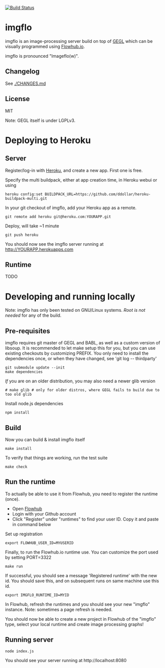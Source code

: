 [![Build Status](https://travis-ci.org/jonnor/imgflo.svg?branch=master)](https://travis-ci.org/jonnor/imgflo)

imgflo
==========
imgflo is an image-processing server build on top of [GEGL](http://gegl.org)
which can be visually programmed using [Flowhub.io](http://flowhub.io).

imgflo is pronounced "Imageflo(w)".


Changelog
----------
See [./CHANGES.md](./CHANGES.md)

License
--------
MIT

Note: GEGL itself is under LGPLv3.

Deploying to Heroku
==========================

Server
--------
Register/log-in with [Heroku](http://heroku.com), and create a new app. First one is free.

Specify the multi buildpack, either at app creation time, in Heroku webui or using

    heroku config:set BUILDPACK_URL=https://github.com/ddollar/heroku-buildpack-multi.git

In your git checkout of imgflo, add your Heroku app as a remote.

    git remote add heroku git@heroku.com:YOURAPP.git

Deploy, will take ~1 minute

    git push heroku

You should now see the imgflo server running at http://YOURAPP.herokuapps.com


Runtime
--------
TODO


Developing and running locally
==========================
Note: imgflo has only been tested on GNU/Linux systems.
_Root is not needed_ for any of the build.

Pre-requisites
---------------
imgflo requires git master of GEGL and BABL, as well as a custom version of libsoup.
It is recommended to let make setup this for you, but you can use existing checkouts
by customizing PREFIX.
You only need to install the dependencies once, or when they have changed, see 'git log -- thirdparty'

    git submodule update --init
    make dependencies

_If_ you are on an older distribution, you may also need a newer glib version

    # make glib # only for older distros, where GEGL fails to build due to too old glib

Install node.js dependencies

    npm install

Build
-------
Now you can build & install imgflo itself

    make install

To verify that things are working, run the test suite

    make check

Run the runtime
----------------

To actually be able to use it from Flowhub, you need to register the runtime (once).
* Open [Flowhub](http://app.flowhub.io)
* Login with your Github account
* Click "Register" under "runtimes" to find your user ID. Copy it and paste in command below

Set up registration

    export FLOWHUB_USER_ID=MYUSERID

Finally, to run the Flowhub.io runtime use.
You can customize the port used by setting PORT=3322

    make run

If successful, you should see a message 'Registered runtime' with the new id.
You should save this, and on subsequent runs on same machine use this id.

    export IMGFLO_RUNTIME_ID=MYID

In Flowhub, refresh the runtimes and you should see your new "imgflo" instance. 
Note: sometimes a page refresh is needed.

You should now be able to create a new project in Flowhub of the "imgflo" type,
select your local runtime and create image processing graphs!

Running server
----------------

    node index.js

You should see your server running at http://localhost:8080



